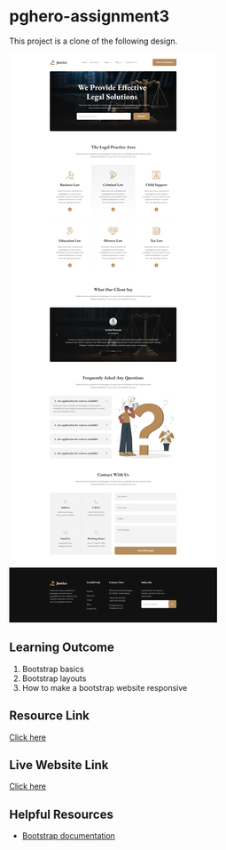 # pghero-assignment3
This project is a clone of the following design. 

![figma_frame1](frame1.png)

## Learning Outcome
1. Bootstrap basics
2. Bootstrap layouts
4. How to make a bootstrap website responsive

## Resource Link
[Click here](https://github.com/ProgrammingHero1/legal-solution-resources)

## Live Website Link
[Click here](https://tangerine-kringle-2d13b1.netlify.app/)

## Helpful Resources
- [Bootstrap documentation](https://getbootstrap.com/docs/5.3/getting-started/introduction/)
